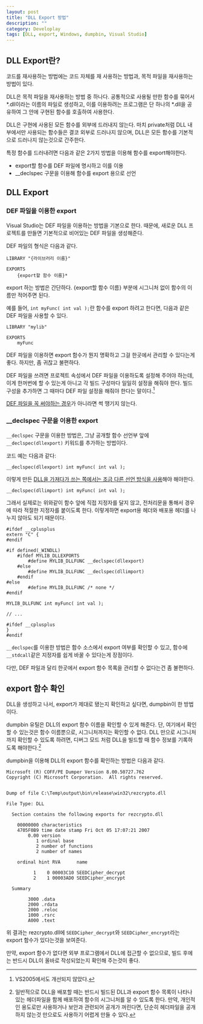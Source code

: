 ```yaml
---
layout: post
title: "DLL Export 방법"
description: ""
category: Developlay
tags: [DLL, export, Windows, dumpbin, Visual Studio]
---
```


## DLL Export란?

코드를 재사용하는 방법에는 코드 자체를 재 사용하는 방법과, 목적 파일을 재사용하는 방법이 있다.

DLL은 목적 파일을 재사용하는 방법 중 하나다. 공통적으로 사용될 만한 함수를 묶어서 *.dll이라는 이름의 파일로 생성하고, 이를 이용하려는 프로그램은 단 하나의 *.dll을 공유하여 그 안에 구현된 함수를 호출하여 사용한다.

DLL은 구현에 사용된 모든 함수를 외부에 드러내지 않는다. 마치 private처럼 DLL 내부에서만 사용되는 함수들은 결코 외부로 드러나지 않으며, DLL은 모든 함수를 기본적으로 드러나지 않는것으로 간주한다.

특정 함수를 드러내려면 다음과 같은 2가지 방법을 이용해 함수를 export해야한다.

 - export할 함수를 DEF 파일에 명시하고 이를 이용
 - __declspec 구문을 이용해 함수를 export 용으로 선언



## DLL Export

### DEF 파일을 이용한 export

Visual Studio는 DEF 파일을 이용하는 방법을 기본으로 한다.
때문에, 새로운 DLL 프로젝트를 만들면 기본적으로 비어있는 DEF 파일을 생성해준다.

DEF 파일의 형식은 다음과 같다.

~~~
LIBRARY "{라이브러리 이름}"

EXPORTS
	{export할 함수 이름}*
~~~

export 하는 방법은 간단하다.
{export할 함수 이름} 부분에 시그니처 없이 함수의 이름만 적어주면 된다.

예를 들어, `int myFunc( int val );`란 함수를 export 하려고 한다면, 다음과 같은 DEF 파일을 사용할 수 있다.

~~~
LIBRARY "mylib"

EXPORTS
	myFunc
~~~

DEF 파일을 이용하면 export 함수가 뭔지 명확하고 그걸 한곳에서 관리할 수 있다는게 좋다.
하지만, 좀 귀찮고 불편하다.

DEF 파일을 쓰려면 프로젝트 속성에서 DEF 파일을 이용하도록 설정해 주어야 하는데, 이게 한꺼번에 할 수 있는게 아니고 각 빌드 구성마다 일일히 설정을 해줘야 한다.
빌드 구성을 추가하면 그 때마다 DEF 파일 설정을 해줘야 한다는 말이다.[^2]

[^2]: VS2005에서도 개선되지 않았다.

[DEF 파일을 꼭 써야하는 경우](http://msdn.microsoft.com/library/KOR/vccore/html/_core_export_functions_from_a_dll_by_ordinal_rather_than_by_name.asp)가 아니라면 썩 땡기지 않는다.


### __declspec 구문을 이용한 export

`__declspec` 구문을 이용한 방법은, 그냥 공개할 함수 선언부 앞에 `__declspec(dllexport)` 키워드를 추가하는 방법이다.

코드 예는 다음과 같다:

~~~
__declspec(dllexport) int myFunc( int val );
~~~

이렇게 만든 [DLL을 가져다가 쓰는 쪽에서는 조금 다른 선언 방식을 사용](http://msdn.microsoft.com/library/KOR/vccore/html/_core_import_into_an_application_using___declspec.28.dllimport.29.asp)해야 해야한다.

~~~
__declspec(dllimport) int myFunc( int val );
~~~

그래서 실제로는 위와같이 함수 앞에 직접 지정자를 달지 않고, 전처리문을 통해서 경우에 따라 적절한 지정자를 붙이도록 한다.
이렇게하면 export용 헤더와 배포용 헤더를 나누지 않아도 되기 때문이다.

~~~
#ifdef __cplusplus
extern "C" {
#endif

#if defined(_WINDLL)
	#ifdef MYLIB_DLLEXPORTS
		#define MYLIB_DLLFUNC __declspec(dllexport)
	#else
		#define MYLIB_DLLFUNC __declspec(dllimport)
	#endif
#else
		#define MYLIB_DLLFUNC /* none */
#endif

MYLIB_DLLFUNC int myFunc( int val );

// ...

#ifdef __cplusplus
}
#endif
~~~

`__declspec`를 이용한 방법은 함수 소스에서 export 여부를 확인할 수 있고, 함수에 `__stdcall`같은 지정자를 쉽게 바꿀 수 있다는게 장점이다.

다만, DEF 파일과 달리 한곳에서 export 함수 목록을 관리할 수 없다는건 좀 불편하다.



## export 함수 확인

DLL을 생성하고 나서, export가 제대로 됐는지 확인하고 싶다면, dumpbin이 한 방법이다.

dumpbin 유틸은 DLL의 export 함수 이름을 확인할 수 있게 해준다. 단, 여기에서 확인할 수 있는것은 함수 이름뿐으로, 시그니처까지는 확인할 수 없다. DLL 만으로 시그니처까지 확인할 수 있도록 하려면, 디버그 모드 처럼 DLL을 빌드할 때 함수 정보를 기록하도록 해야한다.[^1]

[^1]: 일반적으로 DLL을 배포할 때는 반드시 빌드된 DLL과 export 함수 목록이 나타나있는 헤더파일을 함께 배포하여 함수의 시그니처를 알 수 있도록 한다. 만약, 개인적인 용도로만 사용하거나 보안과 관련되어 공개가 꺼린다면, 단순히 헤더파일을 공개하지 않는것 만으로도 사용하기 어렵게 만들 수 있다.

dumpbin을 이용해 DLL의 export 함수를 확인하는 방법은 다음과 같다.

~~~
Microsoft (R) COFF/PE Dumper Version 8.00.50727.762
Copyright (C) Microsoft Corporation.  All rights reserved.


Dump of file C:\Temp\output\bin\release\win32\rezcrypto.dll

File Type: DLL

  Section contains the following exports for rezcrypto.dll

    00000000 characteristics
    4705F0B9 time date stamp Fri Oct 05 17:07:21 2007
        0.00 version
           1 ordinal base
           2 number of functions
           2 number of names

    ordinal hint RVA      name

          1    0 00003C10 SEEDCipher_decrypt
          2    1 00003AD0 SEEDCipher_encrypt

  Summary

        3000 .data
        2000 .rdata
        2000 .reloc
        1000 .rsrc
        A000 .text
~~~


위 결과는 rezcrypto.dll에 `SEEDCipher_decrypt`와 `SEEDCipher_encrypt`라는 export 함수가 있다는것을 보여준다.

만약, export 함수가 없다면 외부 프로그램에서 DLL에 접근할 수 없으므로, 빌드 후에는 반드시 DLL이 올바로 작성되었는지 확인해 주는것이 좋다.

